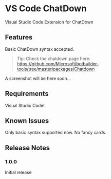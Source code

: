 # VS Code ChatDown
Visual Studio Code Extension for ChatDown

## Features

Basic ChatDown syntax accepted.

> Tip: Check the chatdown page here: https://github.com/Microsoft/botbuilder-tools/tree/master/packages/Chatdown

A screenshot will be here soon...

## Requirements

Visual Studio Code!

## Known Issues

Only basic syntax supported now. No fancy cards.

## Release Notes

### 1.0.0

Initial release
